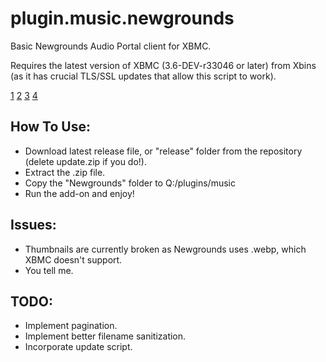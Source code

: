 # plugin.music.newgrounds
Basic Newgrounds Audio Portal client for XBMC.

[](/release/default.tbn)

Requires the latest version of XBMC (3.6-DEV-r33046 or later) from Xbins (as it has crucial TLS/SSL updates that allow this script to work).

[1](screenshots/1.jpg)
[2](screenshots/2.jpg)
[3](screenshots/3.jpg)
[4](screenshots/4.jpg)


## How To Use:
- Download latest release file, or "release" folder from the repository (delete update.zip if you do!).
- Extract the .zip file.
- Copy the "Newgrounds" folder to Q:/plugins/music
- Run the add-on and enjoy!

## Issues:
- Thumbnails are currently broken as Newgrounds uses .webp, which XBMC doesn't support.
- You tell me.

## TODO:
- Implement pagination.
- Implement better filename sanitization.
- Incorporate update script.
